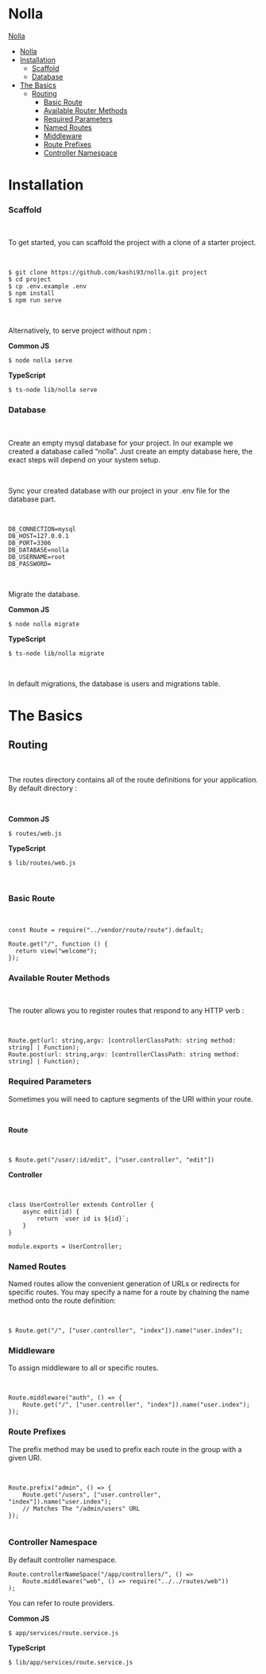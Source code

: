# Nolla
[Nolla](#nolla)
- [Nolla](#nolla)
- [Installation](#installation)
    - [Scaffold](#scaffold)
    - [Database](#database)
- [The Basics](#the-basics)
  - [Routing](#routing)
    - [Basic Route](#basic-route)
    - [Available Router Methods](#available-router-methods)
    - [Required Parameters](#required-parameters)
    - [Named Routes](#named-routes)
    - [Middleware](#middleware)
    - [Route Prefixes](#route-prefixes)
    - [Controller Namespace](#controller-namespace)



# Installation

### Scaffold

<br />

To get started, you can scaffold the project with a clone of a starter project.

<br />

```
$ git clone https://github.com/kashi93/nolla.git project
$ cd project
$ cp .env.example .env
$ npm install
$ npm run serve
```

<br />

Alternatively, to serve project without npm : 
<br />

**Common JS**

```
$ node nolla serve
```

**TypeScript**

```
$ ts-node lib/nolla serve
```

### Database

<br/>

Create an empty mysql database for your project. In our example we created a database called “nolla”. Just create an empty database here, the exact steps will depend on your system setup.

<br/>

Sync your created database with our project in your .env file for the database part.

<br/>

```
DB_CONNECTION=mysql
DB_HOST=127.0.0.1
DB_PORT=3306
DB_DATABASE=nolla
DB_USERNAME=root
DB_PASSWORD=
```

<br/>

Migrate the database.

**Common JS**

```
$ node nolla migrate
```

**TypeScript**

```
$ ts-node lib/nolla migrate
```

<br/>

In default migrations, the database is users and migrations table.

# The Basics

## Routing

<br/>

The routes directory contains all of the route definitions for your application. By default directory : 

<br/>

**Common JS**

```
$ routes/web.js
```

**TypeScript**

```
$ lib/routes/web.js
```

<br/>

### Basic Route

<br/>

```
const Route = require("../vendor/route/route").default;

Route.get("/", function () {
  return view("welcome");
});
```

### Available Router Methods

<br/>

The router allows you to register routes that respond to any HTTP verb :

<br/>

```
Route.get(url: string,argv: [controllerClassPath: string method: string] | Function);
Route.post(url: string,argv: [controllerClassPath: string method: string] | Function);
```

### Required Parameters

Sometimes you will need to capture segments of the URI within your route.

<br/>

**Route**

<br/>

```
$ Route.get("/user/:id/edit", ["user.controller", "edit"])
```

**Controller**

<br/>

```
class UserController extends Controller {
    async edit(id) {
        return `user id is ${id}`;
    }
}

module.exports = UserController;
```

### Named Routes

Named routes allow the convenient generation of URLs or redirects for specific routes. You may specify a name for a route by chaining the name method onto the route definition:

<br/>

```
$ Route.get("/", ["user.controller", "index"]).name("user.index");
```

### Middleware

To assign middleware to all or specific routes.

<br/>

```
Route.middleware("auth", () => {
    Route.get("/", ["user.controller", "index"]).name("user.index");
});
```

### Route Prefixes

The prefix method may be used to prefix each route in the group with a given URI.

<br/>

```
Route.prefix("admin", () => {
    Route.get("/users", ["user.controller", "index"]).name("user.index");
    // Matches The "/admin/users" URL
});
  
```


### Controller Namespace

By default controller namespace.

```
Route.controllerNameSpace("/app/controllers/", () =>
    Route.middleware("web", () => require("../../routes/web"))
);
```

You can refer to route providers.

**Common JS**

```
$ app/services/route.service.js
```

**TypeScript**

```
$ lib/app/services/route.service.js
```